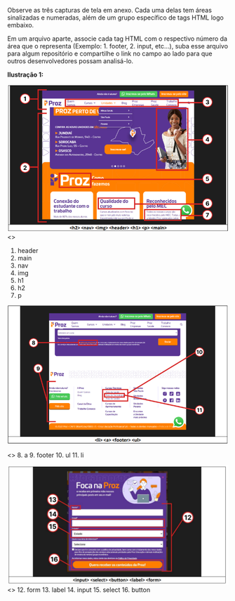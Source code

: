 Observe as três capturas de tela em anexo. Cada uma delas tem áreas sinalizadas e numeradas, além de um grupo específico de tags HTML logo embaixo.

Em um arquivo aparte, associe cada tag HTML com o respectivo número da área que o representa (Exemplo: 1. footer, 2. input, etc...), suba esse arquivo para algum repositório e compartilhe o link no campo ao lado para que outros desenvolvedores possam analisá-lo.


**Ilustração 1:**

![Ilustracao1](/Introdução%20à%20programação%20com%20foco%20em%20Front-End/01.ExerciciosPraticosModulos/04.HTML.CSS/Imagens/Ilustração_01_CodePark01.png)  
<>
1. header
2. main
3. nav
4. img
5. h1
6. h2
7. p

![Ilustracao2](/Introdução%20à%20programação%20com%20foco%20em%20Front-End/01.ExerciciosPraticosModulos/04.HTML.CSS/Imagens/Ilustração_02_CodePark01.png)  

<>
8. a
9. footer
10. ul
11. li


![Ilustracao3](/Introdução%20à%20programação%20com%20foco%20em%20Front-End/01.ExerciciosPraticosModulos/04.HTML.CSS/Imagens/Ilustração_03_CodePark01.png)  
<>
12. form
13. label
14. input
15. select
16. button
